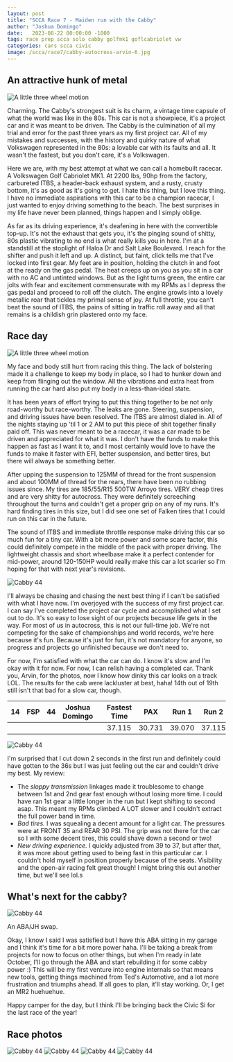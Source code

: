```yaml
---
layout: post
title: "SCCA Race 7 - Maiden run with the Cabby"
author: "Joshua Domingo"
date:   2023-08-22 00:00:00 -1000
tags: race prep scca solo cabby golfmk1 goflcabriolet vw 
categories: cars scca civic
image: /scca/race7/cabby-autocross-arvin-6.jpg
---
```


## An attractive hunk of metal

![A little three wheel motion](https://www.sudoyashi.com/assets/img/scca/race7/hunkofmetal.jpg)

Charming. The Cabby's strongest suit is its charm, a vintage time capsule of what the world was like in the 80s. This car is not a showpiece, it's a project car and it was meant to be driven. The Cabby is the culmination of all my trial and error for the past three years as my first project car. All of my mistakes and successes, with the history and quirky nature of what Volkswagen represented in the 80s: a lovable car with its faults and all. It wasn't the fastest, but you don't care, it's a Volkswagen.

Here we are, with my best attempt at what we can call a homebuilt racecar. A Volkswagen Golf Cabriolet MK1. At 2200 lbs, 90hp from the factory, carbureted ITBS, a header-back exhaust system, and a rusty, crusty bottom, it's as good as it's going to get. I hate this thing, but I love this thing. I have no immediate aspirations with this car to be a champion racecar, I just wanted to enjoy driving something to the beach. The best surprises in my life have never been planned, things happen and I simply oblige.

As far as its driving experience, it's deafening in here with the convertible top-up. It's not the exhaust that gets you, it's the pinging sound of shitty, 80s plastic vibrating to no end is what really kills you in here. I'm at a standstill at the stoplight of Haloa Dr and Salt Lake Boulevard. I reach for the shifter and push it left and up. A distinct, but faint, click tells me that I've locked into first gear. My feet are in position, holding the clutch in and foot at the ready on the gas pedal. The heat creeps up on you as you sit in a car with no AC and untinted windows. But as the light turns green, the entire car jolts with fear and excitement commensurate with my RPMs as I depress the gas pedal and proceed to roll off the clutch. The engine growls into a lovely metallic roar that tickles my primal sense of joy. At full throttle, you can't beat the sound of ITBS, the pains of sitting in traffic roll away and all that remains is a childish grin plastered onto my face.

## Race day

![A little three wheel motion](https://www.sudoyashi.com/assets/img/scca/race7/cabby-autocross-arvin-15.jpg)


My face and body still hurt from racing this thing. The lack of bolstering made it a challenge to keep my body in place, so I had to hunker down and keep from flinging out the window. All the vibrations and extra heat from running the car hard also put my body in a less-than-ideal state.

It has been years of effort trying to put this thing together to be not only road-worthy but race-worthy. The leaks are gone. Steering, suspension, and driving issues have been resolved. The ITBS are almost dialed in. All of the nights staying up 'til 1 or 2 AM to put this piece of shit together finally paid off. This was never meant to be a racecar, it was a car made to be driven and appreciated for what it was. I don't have the funds to make this happen as fast as I want it to, and I most certainly would love to have the funds to make it faster with EFI, better suspension, and better tires, but there will always be something better.

After upping the suspension to 125MM of thread for the front suspension and about 100MM of thread for the rears, there have been no rubbing issues since. My tires are 185/55/R15 500TW Arroyo tires. VERY cheap tires and are very shitty for autocross. They were definitely screeching throughout the turns and couldn't get a proper grip on any of my runs. It's hard finding tires in this size, but I did see one set of Falken tires that I could run on this car in the future.

The sound of ITBS and immediate throttle response make driving this car so much fun for a tiny car. With a bit more power and some scare factor, this could definitely compete in the middle of the pack with proper driving. The lightweight chassis and short wheelbase make it a perfect contender for mid-power, around 120-150HP would really make this car a lot scarier so I'm hoping for that with next year's revisions.

![Cabby 44](https://www.sudoyashi.com/assets/img/scca/race7/cabby-autocross-arvin-5.jpg)

I'll always be chasing and chasing the next best thing if I can't be satisfied with what I have now. I'm overjoyed with the success of my first project car. I can say I've completed the project car cycle and accomplished what I set out to do. It's so easy to lose sight of our projects because life gets in the way. For most of us in autocross, this is not our full-time job. We're not competing for the sake of championships and world records, we're here because it's fun. Because it's just for fun, it's not mandatory for anyone, so progress and projects go unfinished because we don't need to.

For now, I'm satisfied with what the car can do. I know it's slow and I'm okay with it for now. For now, I can relish having a completed car. Thank you, Arvin, for the photos, now I know how dinky this car looks on a track LOL. The results for the cab were lackluster at best, haha! 14th out of 19th still isn't that bad for a slow car, though.

| 14   | FSP  | 44   | Joshua Domingo |      | Fastest Time | PAX    | Run 1  | Run 2  | Run 3  | Run 4  | Final  |
| ---- | ---- | ---- | -------------- | ---- | ------------ | ------ | ------ | ------ | ------ | ------ | ------ |
|      |      |      |                |      | 37.115       | 30.731 | 39.070 | 37.115 | 38.915 | 37.252 | 30.731 |

![Cabby 44](https://www.sudoyashi.com/assets/img/scca/race7/race7-results.jpg)

I'm surprised that I cut down 2 seconds in the first run and definitely could have gotten to the 36s but I was just feeling out the car and couldn't drive my best. My review:

- The *sloppy transmission* linkages made it troublesome to change between 1st and 2nd gear fast enough without losing more time. I could have ran 1st gear a little longer in the run but I kept shifting to second asap. This meant my RPMs climbed A LOT slower and I couldn't extract the full power band in time.
- *Bad tires.* I was squealing a decent amount for a light car. The pressures were at FRONT 35 and REAR 30 PSI. The grip was not there for the car so I with some decent tires, this could shave down a second or two!
- *New driving experience.* I quickly adjusted from 39 to 37, but after that, it was more about getting used to being fast in this particular car. I couldn't hold myself in position properly because of the seats. Visibility and the open-air racing felt great though! I might bring this out another time, but we'll see lol.s

## What's next for the cabby?

![Cabby 44](https://www.sudoyashi.com/assets/img/scca/race7/sunset.PNG)

An ABA/JH swap.

Okay, I know I said I was satisfied but I have this ABA sitting in my garage and I think it's time for a bit more power haha. I'll be taking a break from projects for now to focus on other things, but when I'm ready in late October, I'll go through the ABA and start rebuilding it for some cabby power :) This will be my first venture into engine internals so that means new tools, getting things machined from Ted's Automotive, and a lot more frustration and triumphs ahead. If all goes to plan, it'll stay working. Or, I get an MR2 huehuehue.

Happy camper for the day, but I think I'll be bringing back the Civic Si for the last race of the year!

## Race photos


![Cabby 44](https://www.sudoyashi.com/assets/img/scca/race7/cabby-autocross-arvin-2.jpg)
![Cabby 44](https://www.sudoyashi.com/assets/img/scca/race7/cabby-autocross-arvin-4.jpg)
![Cabby 44](https://www.sudoyashi.com/assets/img/scca/race7/cabby-autocross-arvin-10.jpg)
![Cabby 44](https://www.sudoyashi.com/assets/img/scca/race7/cabby-autocross-arvin-13.jpg)